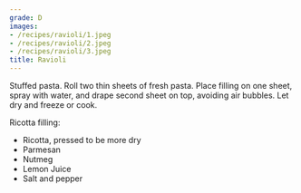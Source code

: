 ```yaml
---
grade: D
images:
- /recipes/ravioli/1.jpeg
- /recipes/ravioli/2.jpeg
- /recipes/ravioli/3.jpeg
title: Ravioli
---
```


Stuffed pasta. Roll two thin sheets of fresh pasta. Place filling on one sheet,
spray with water, and drape second sheet on top, avoiding air bubbles. Let dry 
and freeze or cook. 


Ricotta filling:
- Ricotta, pressed to be more dry
- Parmesan
- Nutmeg
- Lemon Juice
- Salt and pepper